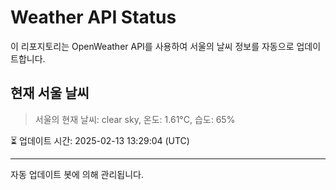 
# Weather API Status

이 리포지토리는 OpenWeather API를 사용하여 서울의 날씨 정보를 자동으로 업데이트합니다.

## 현재 서울 날씨
> 서울의 현재 날씨: clear sky, 온도: 1.61°C, 습도: 65%

⏳ 업데이트 시간: 2025-02-13 13:29:04 (UTC)

---
자동 업데이트 봇에 의해 관리됩니다.
